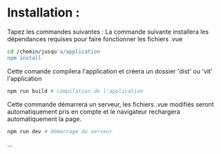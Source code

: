 # Installation :

Tapez les commandes suivantes :
La commande suivante installera les dépendances requises pour faire fonctionner les fichiers .vue
```bash
cd /chemin/jusqu'a/application
npm install
```

Cette comande compilera l'application et créera un dossier 'dist' ou 'vit' l'application
```bash
npm run build # compilation de l'application
```
Cette commande démarrera un serveur, les fichiers .vue modifiés seront automatiquement pris en compte et le navigateur rechargera automatiquement la page.
```bash
npm run dev # démarrage du serveur
```
...
